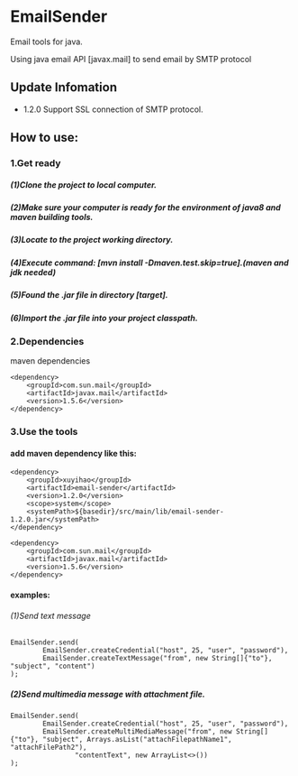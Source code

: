 # EmailSender
Email tools for java.

Using java email API [javax.mail] to send email by SMTP protocol

## Update Infomation
- 1.2.0
Support SSL connection of SMTP protocol.

## How to use:

### 1.Get ready

##### (1)Clone the project to local computer.

##### (2)Make sure your computer is ready for the environment of java8 and maven building tools.

##### (3)Locate to the project working directory.

##### (4)Execute command: **[mvn install -Dmaven.test.skip=true]**.(maven and jdk needed)

##### (5)Found the .jar file in directory [target].

##### (6)Import the .jar file into your project classpath.

### 2.Dependencies
maven dependencies
```
<dependency>
	<groupId>com.sun.mail</groupId>
	<artifactId>javax.mail</artifactId>
	<version>1.5.6</version>
</dependency>
```

### 3.Use the tools

#### add maven dependency like this:

```
<dependency>
	<groupId>xuyihao</groupId>
	<artifactId>email-sender</artifactId>
	<version>1.2.0</version>
	<scope>system</scope>
	<systemPath>${basedir}/src/main/lib/email-sender-1.2.0.jar</systemPath>
</dependency>

<dependency>
	<groupId>com.sun.mail</groupId>
	<artifactId>javax.mail</artifactId>
	<version>1.5.6</version>
</dependency>
```

#### examples:

###### (1)Send text message

```
EmailSender.send(
        EmailSender.createCredential("host", 25, "user", "password"),
        EmailSender.createTextMessage("from", new String[]{"to"}, "subject", "content")
);
```


##### (2)Send multimedia message with attachment file.

```
EmailSender.send(
        EmailSender.createCredential("host", 25, "user", "password"),
        EmailSender.createMultiMediaMessage("from", new String[]{"to"}, "subject", Arrays.asList("attachFilepathName1", "attachFilePath2"),
                "contentText", new ArrayList<>())
);
```

